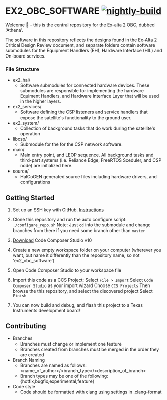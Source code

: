 # EX2_OBC_SOFTWARE  [![nightly-build](https://github.com/AlbertaSat/ex2_obc_software/actions/workflows/ccs-build-action-schedule.yml/badge.svg)](https://github.com/AlbertaSat/ex2_obc_software/actions/workflows/ccs-build-action-schedule.yml)
Welcome 👋 - this is the central repository for the Ex-alta 2 OBC, dubbed 'Athena'. 

The software in this repository reflects the designs found in the Ex-Alta 2 Critical Design Review document, and separate folders contain software submodules for the Equipment Handlers (EH), Hardware Interface (HIL) and On-board services.

### File Structure
* ex2_hal/
	* Software submodules for connected hardware devices. These submodules are responsible for implementing the hardware Equiment Handlers, and Hardware Interface Layer that will be used in the higher layers.
* ex2_services/
	* Software defining the CSP listeners and service handlers that expose the satellite's functionality to the ground user.
* ex2_system/
	* Collection of background tasks that do work during the satellite's operation
* libcsp/
	* Submodule for the for the CSP network software.
* main/
	* Main entry point, and LEOP sequence. All background tasks and third-part systems (i.e. Reliance Edge, FreeRTOS Sceduler, and CSP node) are initialized here.
* source/
	* HalCoGEN generated source files including hardware drivers, and configurations

## Getting Started
1. Set up an SSH key with GitHub. [Instructions](https://docs.github.com/en/github/authenticating-to-github/connecting-to-github-with-ssh/adding-a-new-ssh-key-to-your-github-account)

2. Clone this repository and run the auto configure script:
```./configure_repo.sh```
Note: Just `cd` into the submodule and change branches from there if you need some branch other than `master`

3. [Download](https://software-dl.ti.com/ccs/esd/documents/ccs_downloads.html) Code Composer Studio v10 

4. Create a new empty workspace folder on your computer (wherever you want, but name it differently than the repository name, so not 'ex2_obc_software')

5. Open Code Composer Studio to your workspace file

6. Import this code as a CCS Project:
	Select `File > Import`
	Select `Code Composer Studio` as your import wizard
	Choose `CCS Projects`
	Then browse the this repository, and select the discovered project
	Select `Finish`

7. You  can now build and debug, and flash this project to a Texas Instruments development board!


## Contributing

* Branches
	* Branches must change  or implement one feature
	* Branches created from branches must be merged in the order they are created
* Branch Naming
	* Branches are named as follows: <name_of_author>/<branch_type>/<description_of_branch>
	* Branch types may be one of the following: {hotfix,bugfix,experimental,feature} 
* Code style
	* Code should be formatted with clang using settings in .clang-format
